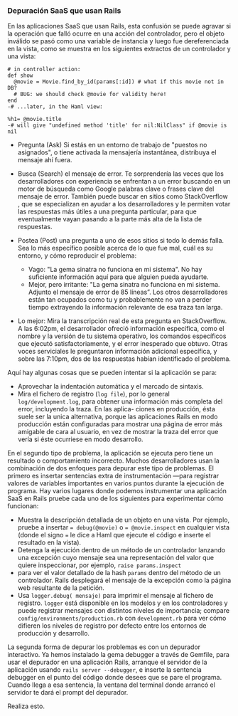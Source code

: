 ### Depuración SaaS que usan Rails

En las aplicaciones SaaS que usan Rails, esta confusión se puede agravar si la operación que falló ocurre en una acción del controlador, pero el objeto inválido se pasó como una
variable de instancia y luego fue dereferenciada en la vista, como se muestra en los siguientes extractos de un controlador y una vista:

```
# in controller action:
def show
  @movie = Movie.find_by_id(params[:id]) # what if this movie not in DB?
  # BUG: we should check @movie for validity here!
end
-# ...later, in the Haml view:

%h1= @movie.title
-# will give "undefined method 'title' for nil:NilClass" if @movie is nil
```
- Pregunta (Ask) Si estás en un entorno de trabajo de "puestos no asignados", o tiene activada la mensajería instantánea, distribuya el mensaje ahí fuera.
- Busca (Search) el mensaje de error. Te sorprendería las veces que los desarrolladores con experiencia se enfrentan a un error buscando en un motor de búsqueda como Google
palabras clave o frases clave del mensaje de error. También puede buscar en sitios como StackOverflow , que se especializan en ayudar a los desarrolladores y le permiten votar las
respuestas más útiles a una pregunta particular, para que eventualmente vayan pasando a la parte más alta de la lista de respuestas.

- Postea (Post) una pregunta a uno de esos sitios si todo lo demás falla. Sea lo más específico posible acerca de lo que fue mal, cuál es su entorno, y cómo reproducir el problema:
  - Vago: "La gema sinatra no funciona en mi sistema". No hay suficiente información aquí para que alguien pueda ayudarte.
  - Mejor, pero irritante: "La gema sinatra no funciona en mi sistema. Adjunto el mensaje de error de 85 líneas”. Los otros desarrolladores están tan ocupados como tu y probablemente no van a perder tiempo extrayendo la información relevante de
esa traza tan larga.
- Lo mejor: Mira la transcripción real de esta pregunta en StackOverflow. A las 6:02pm, el desarrollador ofreció información específica, como el nombre y la versión de tu sistema operativo, los comandos específicos que ejecutó satisfactoriamente,
y el error inesperado que obtuvo. Otras voces serviciales le preguntaron información adicional específica, y sobre las 7:10pm, dos de las respuestas habían identificado el
problema.

 Aquí hay algunas cosas que se pueden intentar si la aplicación se para:

- Aprovechar la indentación automática y el marcado de sintaxis.
- Mira el fichero de registro (`log file`), por lo general `log/development.log`, para obtener una información más completa del error, incluyendo la traza. En las aplica- ciones en producción, ésta suele ser la unica alternativa, porque las aplicaciones Rails
en modo producción están configuradas para mostrar una página de error más amigable de cara al usuario, en vez de mostrar la traza del error que vería si éste ocurriese en modo desarrollo.

En el segundo tipo de problema, la aplicación se ejecuta pero tiene un resultado o comportamiento incorrecto. Muchos desarrolladores usan la combinación de dos enfoques para depurar este tipo de problemas. El primero es insertar sentencias extra de instrumentación
—para registrar valores de variables importantes en varios puntos durante la ejecución de programa. Hay varios lugares donde podemos instrumentar una aplicación SaaS en Rails pruebe cada uno de los siguientes para experimentar cómo funcionan:

- Muestra la descripción detallada de un objeto en una vista. Por ejemplo, pruebe a insertar `= debug(@movie)` o `= @movie.inspect` en cualquier vista (donde el signo
`=` le dice a Haml que ejecute el código e inserte el resultado en la vista).
- Detenga la ejecución dentro de un método de un controlador lanzando una excepción cuyo mensaje sea una representación del valor que quiere inspeccionar, por ejemplo, `raise params.inspect`
- para ver el valor detallado de la hash `params` dentro del método de un controlador. Rails desplegará el mensaje de la excepción como la página web
resultante de la petición.
- Usa `logger.debug( mensaje)` para imprimir el mensaje al fichero de registro. `logger` está disponible en los modelos y en los controladores y puede registrar mensajes con
distintos niveles de importancia; compare `config/environments/production.rb` con `development.rb` para ver cómo difieren los niveles de registro por defecto entre
los entornos de producción y desarrollo.

La segunda forma de depurar los problemas es con un depurador interactivo. Ya hemos instalado la gema debugger a través de Gemfile, para usar el depurador en una aplicación
Rails, arranque el servidor de la aplicación usando  `rails server --debugger`, e inserte la sentencia debugger en el punto del código donde desees que se pare el programa. Cuando
llega a esa sentencia, la ventana del terminal donde arrancó el servidor te dará el prompt del depurador. 

Realiza esto.
